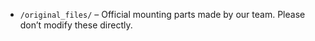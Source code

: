- `/original_files/` – Official mounting parts made by our team. Please don’t modify these directly.
